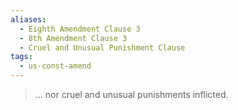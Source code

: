 ```yaml
---
aliases:
  - Eighth Amendment Clause 3
  - 8th Amendment Clause 3
  - Cruel and Unusual Punishment Clause
tags:
  - us-const-amend
---
```

> ... nor cruel and unusual punishments inflicted.

